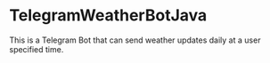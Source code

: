 # TelegramWeatherBotJava

This is a Telegram Bot that can send weather updates daily at a user specified time.
